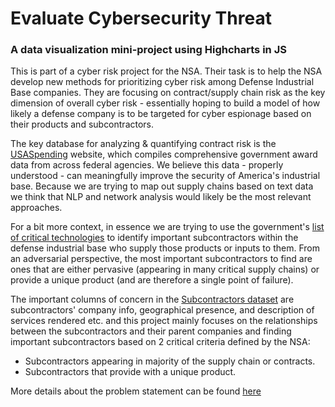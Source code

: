 # Evaluate Cybersecurity Threat

### A data visualization mini-project using Highcharts in JS


This is part of a cyber risk project for the NSA. Their task is to help the NSA develop new methods for prioritizing cyber risk among Defense Industrial Base companies. They are focusing on contract/supply chain risk as the key dimension of overall cyber risk - essentially hoping to build a model of how likely a defense company is to be targeted for cyber espionage based on their products and subcontractors.

The key database for analyzing & quantifying contract risk is the [USASpending](https://www.usaspending.gov/explorer/agency) website, which compiles comprehensive government award data from across federal agencies. We believe this data - properly understood - can meaningfully improve the security of America's industrial base.
Because we are trying to map out supply chains based on text data we think that NLP and network analysis would likely be the most relevant approaches. 

For a bit more context, in essence we are trying to use the government's [list of critical technologies](https://www.whitehouse.gov/wp-content/uploads/2022/02/02-2022-Critical-and-Emerging-Technologies-List-Update.pdf) to identify important subcontractors within the defense industrial base who supply those products or inputs to them. From an adversarial perspective, the most important subcontractors to find are ones that are either pervasive (appearing in many critical supply chains) or provide a unique product (and are therefore a single point of failure).

The important columns of concern in the [Subcontractors dataset](https://github.com/Nikita-Pardeshi/Evaluate-Cybersecurity-Threat/Dataset_Contract_Sub-Awards.csv) are subcontractors' company info, geographical presence, and description of services rendered etc. and this project mainly focuses on the relationships between the subcontractors and their parent companies and finding important subcontractors based on 2 critical criteria defined by the NSA: 

* Subcontractors appearing in majority of the supply chain or contracts.
* Subcontractors that provide with a unique product.

More details about the problem statement can be found [here](https://github.com/Nikita-Pardeshi/Evaluate-Cybersecurity-Threat/blob/51a4f3280543129cf309e15b839b843bf365a391/SC-NSA-24-%20Cyber%20Risk%20Management%20and%20Prioritization-FINAL%20(1)%20(1).pdf)
